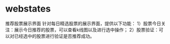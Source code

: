 # webstates
推荐股票展示界面
针对每日精选股票的展示界面，提供以下功能：
1）股票今日关注：展示今日推荐的股票，可以查看k线图以及进行选中操作；
2）股票验证：可以对已经选中的股票进行验证是否推荐成功。
